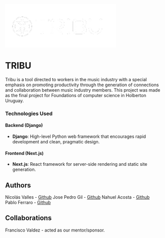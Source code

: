 ![Logo](frontend/public/images/logo.png)

# TRIBU
Tribu is a tool directed to workers in the music industry with a special emphasis on promoting productivity through the generation of connections and collaboration between music industry members.
This project was made as the final project for Foundations of computer science in Holberton Uruguay.

### Technologies Used

#### Backend (Django)

- **Django**: High-level Python web framework that encourages rapid development and clean, pragmatic design.

#### Frontend (Next.js)

- **Next.js**: React framework for server-side rendering and static site generation.

## Authors
Nicolás Valles - [Github](https://github.com/NicoV00)
Jose Pedro Gil - [Github](https://github.com/JOTALGS)
Nahuel Acosta - [Github](https://github.com/)
Pablo Ferraro - [Github](https://github.com/)
## Collaborations
Francisco Valdez - acted as our mentor/sponsor.
